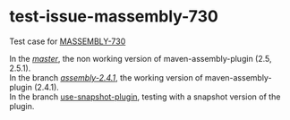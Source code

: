 test-issue-massembly-730
========================

Test case for [MASSEMBLY-730](https://jira.codehaus.org/browse/MASSEMBLY-730)

In the [_master_](https://github.com/ghusta/test-issue-massembly-730/tree/master), the non working version of maven-assembly-plugin (2.5, 2.5.1).  
In the branch [_assembly-2.4.1_](https://github.com/ghusta/test-issue-massembly-730/tree/assembly-2.4.1), the working version of maven-assembly-plugin (2.4.1).  
In the branch [use-snapshot-plugin](https://github.com/ghusta/test-issue-massembly-730/tree/use-snapshot-plugin), testing with a snapshot version of the plugin.
